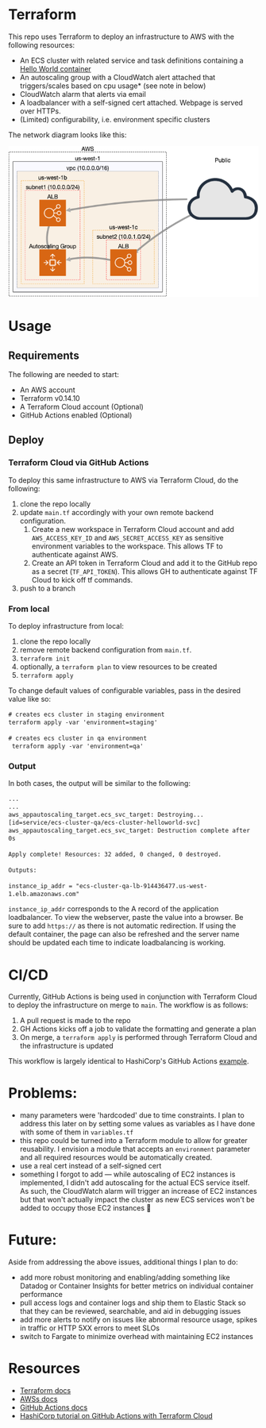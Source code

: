 # Terraform
This repo uses Terraform to deploy an infrastructure to AWS with the following resources:

- An ECS cluster with related service and task definitions containing a [Hello World container](https://github.com/markgllin/docker-python-flask-helloworld)
- An autoscaling group with a CloudWatch alert attached that triggers/scales based on cpu usage* (see note in below)
- CloudWatch alarm that alerts via email
- A loadbalancer with a self-signed cert attached. Webpage is served over HTTPs.
- (Limited) configurability, i.e. environment specific clusters

The network diagram looks like this:

![infrastructure](./infrastructure.png)

# Usage
## Requirements
The following are needed to start:
- An AWS account
- Terraform v0.14.10
- A Terraform Cloud account (Optional)
- GitHub Actions enabled (Optional)

## Deploy

### Terraform Cloud via GitHub Actions
To deploy this same infrastructure to AWS via Terraform Cloud, do the following:

1. clone the repo locally
2. update `main.tf` accordingly with your own remote backend configuration. 
    1. Create a new workspace in Terraform Cloud account and add `AWS_ACCESS_KEY_ID` and `AWS_SECRET_ACCESS_KEY` as sensitive environment variables to the workspace. This allows TF to authenticate against AWS.
    2. Create an API token in Terraform Cloud and add it to the GitHub repo as a secret (`TF_API_TOKEN`). This allows GH to authenticate against TF Cloud to kick off tf commands.
3. push to a branch

### From local
To deploy infrastructure from local:
1. clone the repo locally
2. remove remote backend configuration from `main.tf`. 
3. `terraform init`
4. optionally, a `terraform plan` to view resources to be created
5. `terraform apply`

To change default values of configurable variables, pass in the desired value like so:

```
# creates ecs cluster in staging environment
terraform apply -var 'environment=staging'

# creates ecs cluster in qa environment
 terraform apply -var 'environment=qa'
```

### Output
In both cases, the output will be similar to the following:
```
...
...
aws_appautoscaling_target.ecs_svc_target: Destroying... [id=service/ecs-cluster-qa/ecs-cluster-helloworld-svc]
aws_appautoscaling_target.ecs_svc_target: Destruction complete after 0s

Apply complete! Resources: 32 added, 0 changed, 0 destroyed.

Outputs:

instance_ip_addr = "ecs-cluster-qa-lb-914436477.us-west-1.elb.amazonaws.com"
```

`instance_ip_addr` corresponds to the A record of the application loadbalancer. To view the webserver, paste the value into a browser. Be sure to add `https://` as there is not automatic redirection. If using the default container, the page can also be refreshed and the server name should be updated each time to indicate loadbalancing is working.

# CI/CD
Currently, GitHub Actions is being used in conjunction with Terraform Cloud to deploy the infrastructure on merge to `main`. The workflow is as follows:
1. A pull request is made to the repo
2. GH Actions kicks off a job to validate the formatting and generate a plan
3. On merge, a `terraform apply` is performed through Terraform Cloud and the infrastructure is updated

This workflow is largely identical to HashiCorp's GitHub Actions [example](https://learn.hashicorp.com/tutorials/terraform/github-actions).

# Problems:
- many parameters were 'hardcoded' due to time constraints. I plan to address this later on by setting some values as variables as I have done with some of them in `variables.tf`
- this repo could be turned into a Terraform module to allow for greater reusability. I envision a module that accepts an `environment` parameter and all required resources would be automatically created.
- use a real cert instead of a self-signed cert
- something I forgot to add — while autoscaling of EC2 instances is implemented, I didn't add autoscaling for the actual ECS service itself. As such, the CloudWatch alarm will trigger an increase of EC2 instances but that won't actually impact the cluster as new ECS services won't be added to occupy those EC2 instances 🤦 

# Future:
Aside from addressing the above issues, additional things I plan to do:
- add more robust monitoring and enabling/adding something like Datadog or Container Insights for better metrics on individual container performance
- pull access logs and container logs and ship them to Elastic Stack so that they can be reviewed, searchable, and aid in debugging issues
- add more alerts to notify on issues like abnormal resource usage, spikes in traffic or HTTP 5XX errors to meet SLOs
- switch to Fargate to minimize overhead with maintaining EC2 instances

# Resources
- [Terraform docs](https://www.terraform.io/docs/)
- [AWSs docs](https://docs.aws.amazon.com/)
- [GitHub Actions docs](https://docs.github.com/en/actions)
- [HashiCorp tutorial on GitHub Actions with Terraform Cloud](https://learn.hashicorp.com/tutorials/terraform/github-actions)